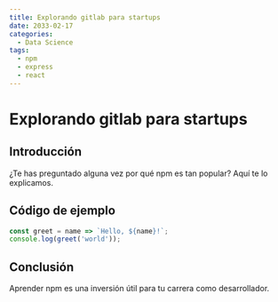 ```yaml
---
title: Explorando gitlab para startups
date: 2033-02-17
categories:
  - Data Science
tags:
  - npm
  - express
  - react
---
```


# Explorando gitlab para startups

## Introducción

¿Te has preguntado alguna vez por qué npm es tan popular? Aquí te lo explicamos.

## Código de ejemplo

```javascript
const greet = name => `Hello, ${name}!`;
console.log(greet('world'));
```

## Conclusión

Aprender npm es una inversión útil para tu carrera como desarrollador.